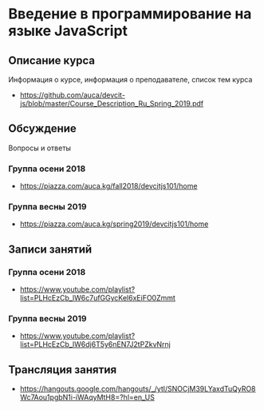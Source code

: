 # Введение в программирование на языке JavaScript

## Описание курса

Информация о курсе, информация о преподавателе, список тем курса

* <https://github.com/auca/devcit-js/blob/master/Course_Description_Ru_Spring_2019.pdf>

## Обсуждение

Вопросы и ответы

### Группа осени 2018

* <https://piazza.com/auca.kg/fall2018/devcitjs101/home>

### Группа весны 2019

* <https://piazza.com/auca.kg/spring2019/devcitjs101/home>

## Записи занятий

### Группа осени 2018

* <https://www.youtube.com/playlist?list=PLHcEzCb_lW6c7ufGGycKel6xEiFO0Zmmt>

### Группа весны 2019

* https://www.youtube.com/playlist?list=PLHcEzCb_lW6dj6T5y6nEN7J2tPZkvNrnj

## Трансляция занятия

* <https://hangouts.google.com/hangouts/_/ytl/SNOCjM39LYaxdTuQyRO8Wc7Aou1pgbN1i-iWAqyMtH8=?hl=en_US>

